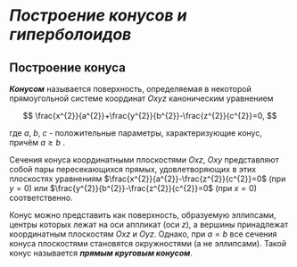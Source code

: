 # _Построение конусов и гиперболоидов_

## Построение конуса

***Конусом*** называется поверхность, определяемая в некоторой прямоугольной системе координат $Oxyz$ каноническим уравнением

$$
\frac{x^{2}}{a^{2}}+\frac{y^{2}}{b^{2}}-\frac{z^{2}}{c^{2}}=0,
$$

где $a$, $b$, $c$ - положительные параметры, характеризующие конус, причём  $a \geq b$ .

Сечения конуса координатными плоскостями $Oxz$, $Oxy$ представляют собой пары пересекающихся прямых, удовлетворяющих в этих плоскостях уравнениям $\frac{x^{2}}{a^{2}}-\frac{z^{2}}{c^{2}}=0$ (при $y=0$) или $\frac{y^{2}}{b^{2}}-\frac{z^{2}}{c^{2}}=0$ (при $x=0$) соответственно.

Конус можно представить как поверхность, образуемую эллипсами, центры которых лежат на оси аппликат (оси $z$), а вершины принадлежат координатным плоскостям $Oxz$ и $Oyz$. Однако, при $a=b$ все сечения конуса плоскостями становятся окружностями (а не эллипсами). Такой конус называется ***прямым круговым конусом***.
